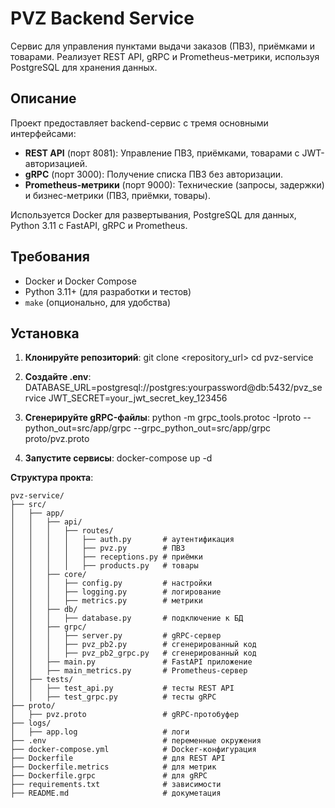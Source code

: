 # PVZ Backend Service

Сервис для управления пунктами выдачи заказов (ПВЗ), приёмками и товарами. Реализует REST API, gRPC и Prometheus-метрики, используя PostgreSQL для хранения данных.

## Описание

Проект предоставляет backend-сервис с тремя основными интерфейсами:
- **REST API** (порт 8081): Управление ПВЗ, приёмками, товарами с JWT-авторизацией.
- **gRPC** (порт 3000): Получение списка ПВЗ без авторизации.
- **Prometheus-метрики** (порт 9000): Технические (запросы, задержки) и бизнес-метрики (ПВЗ, приёмки, товары).

Используется Docker для развертывания, PostgreSQL для данных, Python 3.11 с FastAPI, gRPC и Prometheus.

## Требования

- Docker и Docker Compose
- Python 3.11+ (для разработки и тестов)
- `make` (опционально, для удобства)

## Установка

1. **Клонируйте репозиторий**:
   git clone <repository_url>
   cd pvz-service

2. **Создайте .env**:
    DATABASE_URL=postgresql://postgres:yourpassword@db:5432/pvz_service
    JWT_SECRET=your_jwt_secret_key_123456
3. **Сгенерируйте gRPC-файлы**:
    python -m grpc_tools.protoc -Iproto --python_out=src/app/grpc --grpc_python_out=src/app/grpc proto/pvz.proto
4. **Запустите сервисы**:
    docker-compose up -d

**Структура прокта**:
```
pvz-service/
├── src/
│   ├── app/
│   │   ├── api/
│   │   │   ├── routes/
│   │   │   │   ├── auth.py       # аутентификация
│   │   │   │   ├── pvz.py        # ПВЗ
│   │   │   │   ├── receptions.py # приёмки
│   │   │   │   ├── products.py   # товары
│   │   ├── core/
│   │   │   ├── config.py         # настройки
│   │   │   ├── logging.py        # логирование
│   │   │   ├── metrics.py        # метрики
│   │   ├── db/
│   │   │   ├── database.py       # подключение к БД
│   │   ├── grpc/
│   │   │   ├── server.py         # gRPC-сервер
│   │   │   ├── pvz_pb2.py        # сгенерированный код
│   │   │   ├── pvz_pb2_grpc.py   # сгенерированный код
│   │   ├── main.py               # FastAPI приложение
│   │   ├── main_metrics.py       # Prometheus-сервер
│   ├── tests/
│   │   ├── test_api.py           # тесты REST API
│   │   ├── test_grpc.py          # тесты gRPC
├── proto/
│   ├── pvz.proto                 # gRPC-протобуфер
├── logs/
│   ├── app.log                   # логи
├── .env                          # переменные окружения
├── docker-compose.yml            # Docker-конфигурация
├── Dockerfile                    # для REST API
├── Dockerfile.metrics            # для метрик
├── Dockerfile.grpc               # для gRPC
├── requirements.txt              # зависимости
├── README.md                     # докуметация
```


